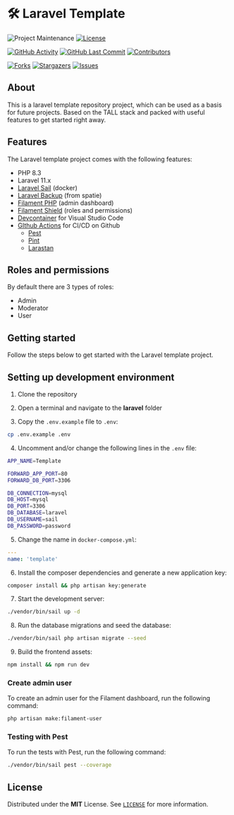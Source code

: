 # 🛠️ Laravel Template
<!-- PROJECT SHIELDS -->
![Project Maintenance][maintenance-shield]
[![License][license-shield]](LICENSE)

[![GitHub Activity][commits-shield]][commits]
[![GitHub Last Commit][last-commit-shield]][commits]
[![Contributors][contributors-shield]][contributors-url]

[![Forks][forks-shield]][forks-url]
[![Stargazers][stars-shield]][stars-url]
[![Issues][issues-shield]][issues-url]

## About

This is a laravel template repository project, which can be used as a basis for future projects. Based on the TALL stack and packed with useful features to get started right away.

## Features

The Laravel template project comes with the following features:

- PHP 8.3
- Laravel 11.x
- [Laravel Sail][sail] (docker)
- [Laravel Backup][backup] (from spatie)
- [Filament PHP][filament] (admin dashboard)
- [Filament Shield][shield] (roles and permissions)
- [Devcontainer][devcontainer] for Visual Studio Code
- [GIthub Actions](.github/workflows) for CI/CD on Github
    - [Pest](.github/workflows/tests.yaml)
    - [Pint](.github/workflows/linting.yaml)
    - [Larastan](.github/workflows/typing.yaml)

## Roles and permissions

By default there are 3 types of roles:

- Admin
- Moderator
- User

## Getting started

Follow the steps below to get started with the Laravel template project.

## Setting up development environment

1. Clone the repository
2. Open a terminal and navigate to the **laravel** folder

3. Copy the `.env.example` file to `.env`:
```bash
cp .env.example .env
```

4. Uncomment and/or change the following lines in the `.env` file:
```bash
APP_NAME=Template

FORWARD_APP_PORT=80
FORWARD_DB_PORT=3306

DB_CONNECTION=mysql
DB_HOST=mysql
DB_PORT=3306
DB_DATABASE=laravel
DB_USERNAME=sail
DB_PASSWORD=password
```

5. Change the name in `docker-compose.yml`:
```yaml
---
name: 'template'
```

6. Install the composer dependencies and generate a new application key:
```bash
composer install && php artisan key:generate
```

7. Start the development server:
```bash
./vendor/bin/sail up -d
```

8. Run the database migrations and seed the database:
```bash
./vendor/bin/sail php artisan migrate --seed
```

9. Build the frontend assets:
```bash
npm install && npm run dev
```

### Create admin user

To create an admin user for the Filament dashboard, run the following command:

```bash
php artisan make:filament-user
```

### Testing with Pest

To run the tests with Pest, run the following command:

```bash
./vendor/bin/sail pest --coverage
```

## License

Distributed under the **MIT** License. See [`LICENSE`](LICENSE) for more information.

<!-- MARKDOWN LINKS & IMAGES -->
[backup]: https://spatie.be/docs/laravel-backup/v8/introduction
[devcontainer]: https://laravel.com/docs/11.x/sail#using-devcontainers
[filament]: https://filamentphp.com
[sail]: https://laravel.com/docs/11.x/sail
[shield]: https://github.com/bezhanSalleh/filament-shield

[maintenance-shield]: https://img.shields.io/maintenance/yes/2024.svg?style=for-the-badge
[contributors-shield]: https://img.shields.io/github/contributors/klaasnicolaas/laravel-template.svg?style=for-the-badge
[contributors-url]: https://github.com/klaasnicolaas/laravel-template/graphs/contributors
[forks-shield]: https://img.shields.io/github/forks/klaasnicolaas/laravel-template.svg?style=for-the-badge
[forks-url]: https://github.com/klaasnicolaas/laravel-template/network/members
[stars-shield]: https://img.shields.io/github/stars/klaasnicolaas/laravel-template.svg?style=for-the-badge
[stars-url]: https://github.com/klaasnicolaas/laravel-template/stargazers
[issues-shield]: https://img.shields.io/github/issues/klaasnicolaas/laravel-template.svg?style=for-the-badge
[issues-url]: https://github.com/klaasnicolaas/laravel-template/issues
[license-shield]: https://img.shields.io/github/license/klaasnicolaas/laravel-template.svg?style=for-the-badge
[commits-shield]: https://img.shields.io/github/commit-activity/y/klaasnicolaas/laravel-template.svg?style=for-the-badge
[commits]: https://github.com/klaasnicolaas/laravel-template/commits/master
[last-commit-shield]: https://img.shields.io/github/last-commit/klaasnicolaas/laravel-template.svg?style=for-the-badge